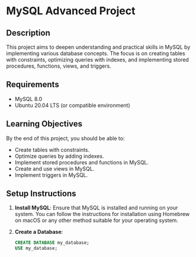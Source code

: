 # MySQL Advanced Project

## Description
This project aims to deepen understanding and practical skills in MySQL by implementing various database concepts. The focus is on creating tables with constraints, optimizing queries with indexes, and implementing stored procedures, functions, views, and triggers.

## Requirements
- MySQL 8.0
- Ubuntu 20.04 LTS (or compatible environment)

## Learning Objectives
By the end of this project, you should be able to:
- Create tables with constraints.
- Optimize queries by adding indexes.
- Implement stored procedures and functions in MySQL.
- Create and use views in MySQL.
- Implement triggers in MySQL.

## Setup Instructions
1. **Install MySQL**: Ensure that MySQL is installed and running on your system. You can follow the instructions for installation using Homebrew on macOS or any other method suitable for your operating system.

2. **Create a Database**:
   ```sql
   CREATE DATABASE my_database;
   USE my_database;
